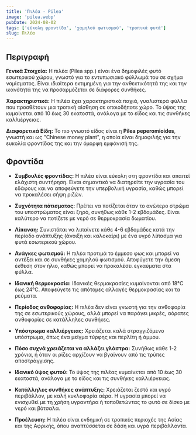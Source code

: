```yaml
---
title: 'Πιλέα - Pilea'
image: 'pilea.webp'
pubDate: 2024-08-02
tags: ['εύκολη φροντίδα', 'χαμηλού φωτισμού', 'τροπικά φυτά']
slug: Πιλέα
---
```


**Περιγραφή**
----------------
**Γενικά Στοιχεία:**
Η πιλέα (Pilea spp.) είναι ένα δημοφιλές φυτό εσωτερικού χώρου, γνωστό για το εντυπωσιακό φύλλωμά του σε σχήμα νομίσματος. Είναι ιδιαίτερα εκτιμημένη για την ανθεκτικότητά της και την ικανότητά της να προσαρμόζεται σε διάφορες συνθήκες.

**Χαρακτηριστικά:**
Η πιλέα έχει χαρακτηριστικά παχιά, γυαλιστερά φύλλα που προσθέτουν μια τροπική αίσθηση σε οποιοδήποτε χώρο. Το ύψος της κυμαίνεται από 10 έως 30 εκατοστά, ανάλογα με το είδος και τις συνθήκες καλλιέργειας.

**Διαφορετικά Είδη:**
Το πιο γνωστό είδος είναι η **Pilea peperomioides**, γνωστή και ως "Chinese money plant", η οποία είναι δημοφιλής για την ευκολία φροντίδας της και την όμορφη εμφάνισή της.

**Φροντίδα**
--------------

* **Συμβουλές φροντίδας:** Η πιλέα είναι εύκολη στη φροντίδα και απαιτεί ελάχιστη συντήρηση. Είναι σημαντικό να διατηρείτε την υγρασία του εδάφους και να αποφεύγετε την υπερβολική υγρασία, καθώς μπορεί να προκαλέσει σήψη ριζών.

* **Συχνότητα πότισματος:** Πρέπει να ποτίζεται όταν το ανώτερο στρώμα του υποστρώματος είναι ξηρό, συνήθως κάθε 1-2 εβδομάδες. Είναι καλύτερο να ποτίζετε με νερό σε θερμοκρασία δωματίου.

* **Λίπανση:** Συνιστάται να λιπαίνετε κάθε 4-6 εβδομάδες κατά την περίοδο ανάπτυξης (άνοιξη και καλοκαίρι) με ένα υγρό λίπασμα για φυτά εσωτερικού χώρου.

* **Ανάγκες φωτισμού:** Η πιλέα προτιμά το έμμεσο φως και μπορεί να αντέξει και σε συνθήκες χαμηλού φωτισμού. Αποφύγετε την άμεση έκθεση στον ήλιο, καθώς μπορεί να προκαλέσει εγκαύματα στα φύλλα.

* **Ιδανική θερμοκρασία:** Ιδανικές θερμοκρασίες κυμαίνονται από 18°C έως 24°C. Αποφεύγετε τις απότομες αλλαγές θερμοκρασίας και τα ρεύματα.

* **Περίοδος ανθοφορίας:** Η πιλέα δεν είναι γνωστή για την ανθοφορία της σε εσωτερικούς χώρους, αλλά μπορεί να παράγει μικρές, αόρατες ανθοφορίες σε κατάλληλες συνθήκες.

* **Υπόστρωμα καλλιέργειας:** Χρειάζεται καλά στραγγιζόμενο υπόστρωμα, όπως ένα μείγμα τύρφης και περλίτη ή άμμου.

* **Πόσο συχνά χρειάζεται να αλλάζει γλάστρα:** Συνήθως κάθε 1-2 χρόνια, ή όταν οι ρίζες αρχίζουν να βγαίνουν από τις τρύπες αποστράγγισης.

* **Ιδανικό ύψος φυτού:** Το ύψος της πιλέας κυμαίνεται από 10 έως 30 εκατοστά, ανάλογα με το είδος και τις συνθήκες καλλιέργειας.

* **Κατάλληλες συνθήκες ανάπτυξης:** Χρειάζεται ζεστό και υγρό περιβάλλον, με καλή κυκλοφορία αέρα. Η υγρασία μπορεί να ενισχυθεί με τη χρήση υγραντήρα ή τοποθετώντας το φυτό σε δίσκο με νερό και βότσαλα.

* **Προέλευση:** Η πιλέα είναι ενδημική σε τροπικές περιοχές της Ασίας και της Αφρικής, όπου αναπτύσσεται σε δάση και υγρά περιβάλλοντα.